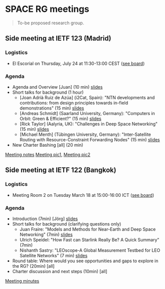 # SPACE RG meetings
> To-be proposed research group.

## Side meeting at IETF 123 (Madrid)

### Logistics
* El Escorial on Thursday, July 24 at 11:30-13:00 CEST ([see board](https://trello.com/c/4DBZal5A))

### Agenda
* Agenda and Overview [Juan] (10 min) [slides](123-side/slides-juan.pdf)
* Short talks for background (1 hour)
  * [Joan Adrià Ruiz de Azúa] (i2Cat, Spain): "NTN developments and contributions: from design principles towards in-field demonstrations" (15 min) [slides](123-side/slides-joan.pdf)
  * [Andreas Schmidt] (Saarland University, Germany): "Computers in Orbit: Green & Efficient?" (15 min) [slides](123-side/slides-andreas.pdf)
  * [Rick Taylor] (Aalyria, UK): "Challenges in Deep Space Networking" (15 min) [slides](123-side/slides-rick.pdf)
  * [Michael Menth] (Tübingen University, Germany): "Inter-Satellite Routing with Resource-Constraint Forwarding Nodes" (15 min) [slides](123-side/slides-michael.pdf)
* New Charter Bashing [all] (20 min)

[Meeting notes](https://hedgedoc.cit.tum.de/d2MAWJu0T22un9hMCvuIdA)
[Meeting pic1](123-side/pic-1.pdf), [Meeting pic2](123-side/pic-2.pdf) 


## Side meeting at IETF 122 (Bangkok)

### Logistics
* Meeting Room 2 on Tuesday March 18 at 15:00-16:00 ICT ([see board](https://trello.com/c/oqEoQIua))

### Agenda
* Introduction (7min) [Jörg] [slides](122-side/2025-03-122-side-intro.pdf)
* Short talks for background (clarifying questions only) 
  * Juan Fraire: "Models and Methods for Near-Earth and Deep Space Networking" (7min) [slides](122-side/2025-03-122-side-Models-and-Methods.pdf)
  * Ulrich Speidel: "How Fast can Starlink Really Be? A Quick Summary" (7min)
  * Nishanth Sastry: "LEOscope-A Global Measurement Testbed for LEO Satellite Networks" (7 min) [slides](122-side/2025-03-122-side-LEOScope.pdf)
* Round table: Where would you see opportunities and gaps to explore in the RG? (20min) [all]
* Charter discussion and next steps (10min) [all]

[Meeting minutes](122-side/122-side-minutes.md)




